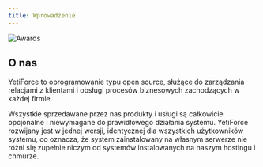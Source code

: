 ```yaml
---
title: Wprowadzenie
---
```


![Awards](/img/awards.jpg)

## O nas

YetiForce to oprogramowanie typu open source, służące do zarządzania relacjami z klientami i obsługi procesów biznesowych zachodzących w każdej firmie.

Wszystkie sprzedawane przez nas produkty i usługi są całkowicie opcjonalne i niewymagane do prawidłowego działania systemu. YetiForce rozwijany jest w jednej wersji, identycznej dla wszystkich użytkowników systemu, co oznacza, że system zainstalowany na własnym serwerze nie różni się zupełnie niczym od systemów instalowanych na naszym hostingu i chmurze.
